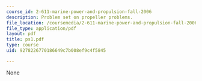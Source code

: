 ```yaml
---
course_id: 2-611-marine-power-and-propulsion-fall-2006
description: Problem set on propeller problems.
file_location: /coursemedia/2-611-marine-power-and-propulsion-fall-2006/9278226770186649c7b008ef9c4f5845_ps1.pdf
file_type: application/pdf
layout: pdf
title: ps1.pdf
type: course
uid: 9278226770186649c7b008ef9c4f5845

---
```

None